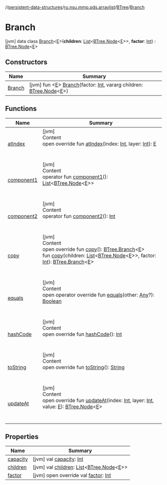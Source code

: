 //[persistent-data-structures](../../../index.md)/[ru.nsu.mmp.pds.arraylist](../../index.md)/[BTree](../index.md)/[Branch](index.md)



# Branch  
 [jvm] data class [Branch](index.md)<[E](index.md)>(**children**: [List](https://kotlinlang.org/api/latest/jvm/stdlib/kotlin.collections/-list/index.html)<[BTree.Node](../-node/index.md)<[E](index.md)>>, **factor**: [Int](https://kotlinlang.org/api/latest/jvm/stdlib/kotlin/-int/index.html)) : [BTree.Node](../-node/index.md)<[E](index.md)>    


## Constructors  
  
|  Name|  Summary| 
|---|---|
| <a name="ru.nsu.mmp.pds.arraylist/BTree.Branch/Branch/#kotlin.Int#kotlin.Array[ru.nsu.mmp.pds.arraylist.BTree.Node[TypeParam(bounds=[kotlin.Any?])]]/PointingToDeclaration/"></a>[Branch](-branch.md)| <a name="ru.nsu.mmp.pds.arraylist/BTree.Branch/Branch/#kotlin.Int#kotlin.Array[ru.nsu.mmp.pds.arraylist.BTree.Node[TypeParam(bounds=[kotlin.Any?])]]/PointingToDeclaration/"></a> [jvm] fun <[E](index.md)> [Branch](-branch.md)(factor: [Int](https://kotlinlang.org/api/latest/jvm/stdlib/kotlin/-int/index.html), vararg children: [BTree.Node](../-node/index.md)<[E](index.md)>)   <br>


## Functions  
  
|  Name|  Summary| 
|---|---|
| <a name="ru.nsu.mmp.pds.arraylist/BTree.Branch/atIndex/#kotlin.Int#kotlin.Int/PointingToDeclaration/"></a>[atIndex](at-index.md)| <a name="ru.nsu.mmp.pds.arraylist/BTree.Branch/atIndex/#kotlin.Int#kotlin.Int/PointingToDeclaration/"></a>[jvm]  <br>Content  <br>open override fun [atIndex](at-index.md)(index: [Int](https://kotlinlang.org/api/latest/jvm/stdlib/kotlin/-int/index.html), layer: [Int](https://kotlinlang.org/api/latest/jvm/stdlib/kotlin/-int/index.html)): [E](index.md)  <br><br><br>
| <a name="ru.nsu.mmp.pds.arraylist/BTree.Branch/component1/#/PointingToDeclaration/"></a>[component1](component1.md)| <a name="ru.nsu.mmp.pds.arraylist/BTree.Branch/component1/#/PointingToDeclaration/"></a>[jvm]  <br>Content  <br>operator fun [component1](component1.md)(): [List](https://kotlinlang.org/api/latest/jvm/stdlib/kotlin.collections/-list/index.html)<[BTree.Node](../-node/index.md)<[E](index.md)>>  <br><br><br>
| <a name="ru.nsu.mmp.pds.arraylist/BTree.Branch/component2/#/PointingToDeclaration/"></a>[component2](component2.md)| <a name="ru.nsu.mmp.pds.arraylist/BTree.Branch/component2/#/PointingToDeclaration/"></a>[jvm]  <br>Content  <br>operator fun [component2](component2.md)(): [Int](https://kotlinlang.org/api/latest/jvm/stdlib/kotlin/-int/index.html)  <br><br><br>
| <a name="ru.nsu.mmp.pds.arraylist/BTree.Branch/copy/#/PointingToDeclaration/"></a>[copy](copy.md)| <a name="ru.nsu.mmp.pds.arraylist/BTree.Branch/copy/#/PointingToDeclaration/"></a>[jvm]  <br>Content  <br>open override fun [copy](copy.md)(): [BTree.Branch](index.md)<[E](index.md)>  <br>fun [copy](copy.md)(children: [List](https://kotlinlang.org/api/latest/jvm/stdlib/kotlin.collections/-list/index.html)<[BTree.Node](../-node/index.md)<[E](index.md)>>, factor: [Int](https://kotlinlang.org/api/latest/jvm/stdlib/kotlin/-int/index.html)): [BTree.Branch](index.md)<[E](index.md)>  <br><br><br>
| <a name="kotlin/Any/equals/#kotlin.Any?/PointingToDeclaration/"></a>[equals](../../../ru.nsu.mmp.pds.map/-persistent-map/index.md#%5Bkotlin%2FAny%2Fequals%2F%23kotlin.Any%3F%2FPointingToDeclaration%2F%5D%2FFunctions%2F-1228172417)| <a name="kotlin/Any/equals/#kotlin.Any?/PointingToDeclaration/"></a>[jvm]  <br>Content  <br>open operator override fun [equals](../../../ru.nsu.mmp.pds.map/-persistent-map/index.md#%5Bkotlin%2FAny%2Fequals%2F%23kotlin.Any%3F%2FPointingToDeclaration%2F%5D%2FFunctions%2F-1228172417)(other: [Any](https://kotlinlang.org/api/latest/jvm/stdlib/kotlin/-any/index.html)?): [Boolean](https://kotlinlang.org/api/latest/jvm/stdlib/kotlin/-boolean/index.html)  <br><br><br>
| <a name="kotlin/Any/hashCode/#/PointingToDeclaration/"></a>[hashCode](../../../ru.nsu.mmp.pds.map/-persistent-map/index.md#%5Bkotlin%2FAny%2FhashCode%2F%23%2FPointingToDeclaration%2F%5D%2FFunctions%2F-1228172417)| <a name="kotlin/Any/hashCode/#/PointingToDeclaration/"></a>[jvm]  <br>Content  <br>open override fun [hashCode](../../../ru.nsu.mmp.pds.map/-persistent-map/index.md#%5Bkotlin%2FAny%2FhashCode%2F%23%2FPointingToDeclaration%2F%5D%2FFunctions%2F-1228172417)(): [Int](https://kotlinlang.org/api/latest/jvm/stdlib/kotlin/-int/index.html)  <br><br><br>
| <a name="kotlin/Any/toString/#/PointingToDeclaration/"></a>[toString](../../../ru.nsu.mmp.pds.map/-persistent-map/index.md#%5Bkotlin%2FAny%2FtoString%2F%23%2FPointingToDeclaration%2F%5D%2FFunctions%2F-1228172417)| <a name="kotlin/Any/toString/#/PointingToDeclaration/"></a>[jvm]  <br>Content  <br>open override fun [toString](../../../ru.nsu.mmp.pds.map/-persistent-map/index.md#%5Bkotlin%2FAny%2FtoString%2F%23%2FPointingToDeclaration%2F%5D%2FFunctions%2F-1228172417)(): [String](https://kotlinlang.org/api/latest/jvm/stdlib/kotlin/-string/index.html)  <br><br><br>
| <a name="ru.nsu.mmp.pds.arraylist/BTree.Branch/updateAt/#kotlin.Int#kotlin.Int#TypeParam(bounds=[kotlin.Any?])/PointingToDeclaration/"></a>[updateAt](update-at.md)| <a name="ru.nsu.mmp.pds.arraylist/BTree.Branch/updateAt/#kotlin.Int#kotlin.Int#TypeParam(bounds=[kotlin.Any?])/PointingToDeclaration/"></a>[jvm]  <br>Content  <br>open override fun [updateAt](update-at.md)(index: [Int](https://kotlinlang.org/api/latest/jvm/stdlib/kotlin/-int/index.html), layer: [Int](https://kotlinlang.org/api/latest/jvm/stdlib/kotlin/-int/index.html), value: [E](index.md)): [BTree.Node](../-node/index.md)<[E](index.md)>  <br><br><br>


## Properties  
  
|  Name|  Summary| 
|---|---|
| <a name="ru.nsu.mmp.pds.arraylist/BTree.Branch/capacity/#/PointingToDeclaration/"></a>[capacity](index.md#%5Bru.nsu.mmp.pds.arraylist%2FBTree.Branch%2Fcapacity%2F%23%2FPointingToDeclaration%2F%5D%2FProperties%2F-1228172417)| <a name="ru.nsu.mmp.pds.arraylist/BTree.Branch/capacity/#/PointingToDeclaration/"></a> [jvm] val [capacity](index.md#%5Bru.nsu.mmp.pds.arraylist%2FBTree.Branch%2Fcapacity%2F%23%2FPointingToDeclaration%2F%5D%2FProperties%2F-1228172417): [Int](https://kotlinlang.org/api/latest/jvm/stdlib/kotlin/-int/index.html)   <br>
| <a name="ru.nsu.mmp.pds.arraylist/BTree.Branch/children/#/PointingToDeclaration/"></a>[children](children.md)| <a name="ru.nsu.mmp.pds.arraylist/BTree.Branch/children/#/PointingToDeclaration/"></a> [jvm] val [children](children.md): [List](https://kotlinlang.org/api/latest/jvm/stdlib/kotlin.collections/-list/index.html)<[BTree.Node](../-node/index.md)<[E](index.md)>>   <br>
| <a name="ru.nsu.mmp.pds.arraylist/BTree.Branch/factor/#/PointingToDeclaration/"></a>[factor](factor.md)| <a name="ru.nsu.mmp.pds.arraylist/BTree.Branch/factor/#/PointingToDeclaration/"></a> [jvm] open override val [factor](factor.md): [Int](https://kotlinlang.org/api/latest/jvm/stdlib/kotlin/-int/index.html)   <br>

